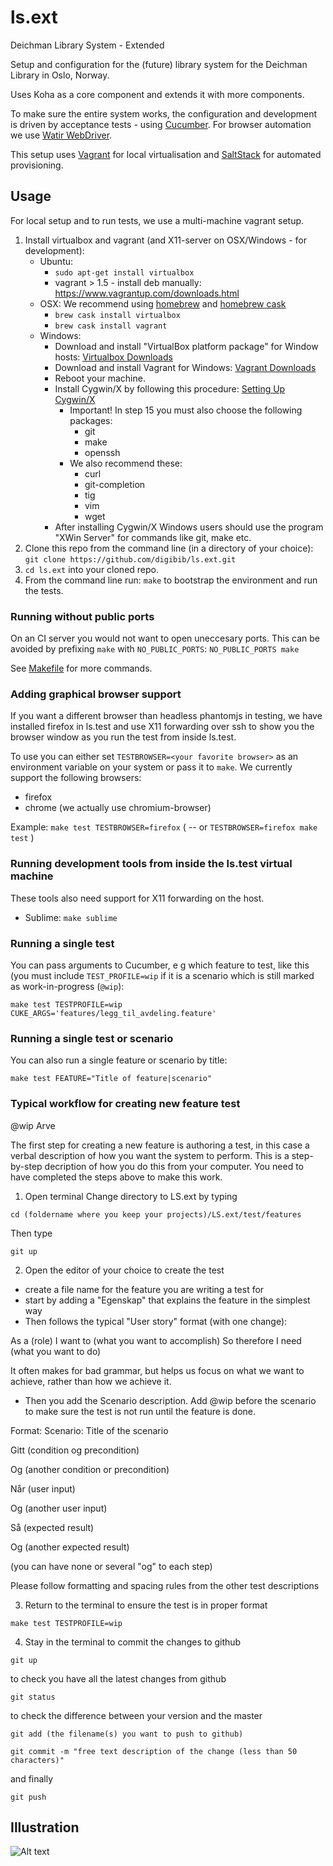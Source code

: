 ls.ext
======

Deichman Library System - Extended

Setup and configuration for the (future) library system for the Deichman
Library in Oslo, Norway.

Uses Koha as a core component and extends it with more components.

To make sure the entire system works, the configuration and development is
driven by acceptance tests - using [Cucumber](http://cukes.info/). For 
browser automation we use [Watir WebDriver](http://watirwebdriver.com).

This setup uses [Vagrant](http://www.vagrantup.com/) for local virtualisation 
and [SaltStack](http://docs.saltstack.com/) for automated provisioning.

## Usage

For local setup and to run tests, we use a multi-machine vagrant setup.

1. Install virtualbox and vagrant (and X11-server on OSX/Windows - for development):
    - Ubuntu: 
        * `sudo apt-get install virtualbox`
        * vagrant > 1.5 - install deb manually: https://www.vagrantup.com/downloads.html
    - OSX: We recommend using [homebrew](http://brew.sh/) and [homebrew cask](http://caskroom.io/)
        * `brew cask install virtualbox`
        * `brew cask install vagrant`
    - Windows:
        * Download and install "VirtualBox platform package" for Window hosts: [Virtualbox Downloads](https://www.virtualbox.org/wiki/Downloads)
        * Download and install Vagrant for Windows: [Vagrant Downloads](https://www.vagrantup.com/downloads)
        * Reboot your machine.
        * Install Cygwin/X by following this procedure: [Setting Up Cygwin/X](http://x.cygwin.com/docs/ug/setup.html)
          - Important! In step 15 you must also choose the following packages:
            * git
            * make
            * openssh
          - We also recommend these:
            * curl
            * git-completion
            * tig
            * vim
            * wget
        * After installing Cygwin/X Windows users should use the program "XWin Server" for commands like git, make etc. 
2. Clone this repo from the command line (in a directory of your choice): 
   ```git clone https://github.com/digibib/ls.ext.git``` 
3. `cd ls.ext` into your cloned repo.
4. From the command line run: `make` to bootstrap the environment and run the tests.

### Running without public ports

On an CI server you would not want to open uneccesary ports. This can be avoided by prefixing `make` with `NO_PUBLIC_PORTS`:
   `NO_PUBLIC_PORTS make`

See [Makefile](Makefile) for more commands.

### Adding graphical browser support

If you want a different browser than headless phantomjs in testing, we have installed firefox in ls.test and use X11
forwarding over ssh to show you the browser window as you run the test from inside ls.test.

To use you can either set `TESTBROWSER=<your favorite browser>` as an environment variable on your system or pass it to `make`. We currently support the following browsers:
- firefox
- chrome (we actually use chromium-browser)

Example:
`make test TESTBROWSER=firefox`  (  -- or  `TESTBROWSER=firefox make test` )  

### Running development tools from inside the ls.test virtual machine

These tools also need support for X11 forwarding on the host.

* Sublime: `make sublime`

### Running a single test 

You can pass arguments to Cucumber, e g which feature to test, like this (you must include `TEST_PROFILE=wip` if it is a scenario which is still marked as work-in-progress (`@wip`):

```
make test TESTPROFILE=wip CUKE_ARGS='features/legg_til_avdeling.feature'
```

### Running a single test or scenario

You can also run a single feature or scenario by title:

```
make test FEATURE="Title of feature|scenario"
```

### Typical workflow for creating new feature test

@wip Arve

The first step for creating a new feature is authoring a test, in this case a verbal description of how you want the system to perform. This is a step-by-step decription of how you do this from your computer. You need to have completed the steps above to make this work.

1) Open terminal
Change directory to LS.ext by typing
```
cd (foldername where you keep your projects)/LS.ext/test/features
```
Then type 
```
git up
```

2) Open the editor of your choice to create the test

- create a file name for the feature you are writing a test for
- start by adding a "Egenskap" that explains the feature in the simplest way
- Then follows the typical "User story" format (with one change): 

As a (role)
I want to (what you want to accomplish)
So therefore I need (what you want to do)

It often makes for bad grammar, but helps us focus on what we want to achieve, rather than how we achieve it.

- Then you add the Scenario description. Add @wip before the scenario to make sure the test is not run until the feature is done.

Format: 
  Scenario: Title of the scenario

  Gitt (condition og precondition)

  Og (another condition or precondition)

  Når (user input)

  Og (another user input)

  Så (expected result)
  
  Og (another expected result)

(you can have none or several "og" to each step)

Please follow formatting and spacing rules from the other test descriptions

3) Return to the terminal to ensure the test is in proper format

```
make test TESTPROFILE=wip
```

4) Stay in the terminal to commit the changes to github

```
git up
```
to check you have all the latest changes from github
```
git status
```
to check the difference between your version and the master
```
git add (the filename(s) you want to push to github)
```
```
git commit -m "free text description of the change (less than 50 characters)"
```
and finally
```
git push
```





## Illustration
![Alt text](stack.png?raw=true "Stack")
